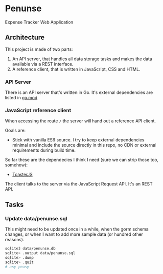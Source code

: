 # Penunse

Expense Tracker Web Application

## Architecture

This project is made of two parts:

1. An API server, that handles all data storage tasks and makes the data available via a REST interface.
1. A reference client, that is written in JavaScript, CSS and HTML.

### API Server

There is an API server that's written in Go. It's external dependencies are listed in [go.mod](penunse/tree/master/go.mod)


### JavaScript reference client

When accessing the route `/` the server will hand out a reference API client.


Goals are:

- Stick with vanilla ES6 source. I try to keep external dependencies minimal and include the source directly in this repo, no CDN or external requirements during build time.

So far these are the dependecies I think I need (sure we can strip those too, somehow):

* [ToasterJS](https://github.com/ZitRos/toaster-js)

The client talks to the server via the JavaScript Request API. It's an REST API.

## Tasks

### Update data/penunse.sql

This might need to be updated once in a while, when the gorm schema changes, or when I want to add more sample data (or hundred other reasons).

```bash
sqlite3 data/penunse.db
sqlite> .output data/penunse.sql
sqlite> .dump
sqlite> .quit
# asy peasy
```

